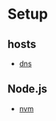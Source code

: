 # Setup

## hosts

- [dns](https://dnschecker.org/)

## Node.js

- [nvm](https://github.com/nvm-sh/nvm?tab=readme-ov-file#installing-and-updating)
